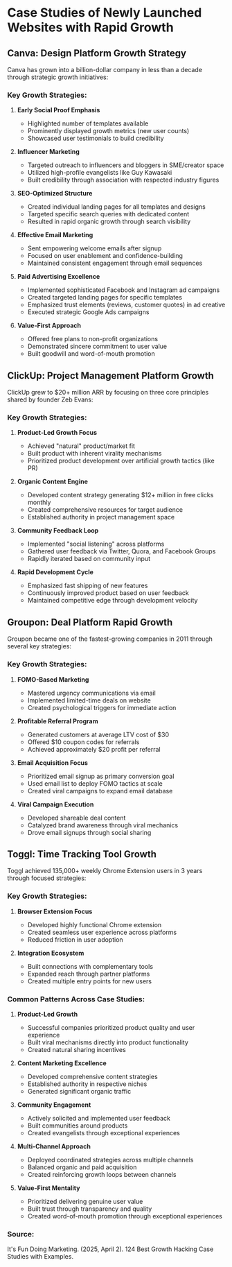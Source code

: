 # Case Studies of Newly Launched Websites with Rapid Growth

## Canva: Design Platform Growth Strategy

Canva has grown into a billion-dollar company in less than a decade through strategic growth initiatives:

### Key Growth Strategies:

1. **Early Social Proof Emphasis**

   - Highlighted number of templates available
   - Prominently displayed growth metrics (new user counts)
   - Showcased user testimonials to build credibility

2. **Influencer Marketing**

   - Targeted outreach to influencers and bloggers in SME/creator space
   - Utilized high-profile evangelists like Guy Kawasaki
   - Built credibility through association with respected industry figures

3. **SEO-Optimized Structure**

   - Created individual landing pages for all templates and designs
   - Targeted specific search queries with dedicated content
   - Resulted in rapid organic growth through search visibility

4. **Effective Email Marketing**

   - Sent empowering welcome emails after signup
   - Focused on user enablement and confidence-building
   - Maintained consistent engagement through email sequences

5. **Paid Advertising Excellence**

   - Implemented sophisticated Facebook and Instagram ad campaigns
   - Created targeted landing pages for specific templates
   - Emphasized trust elements (reviews, customer quotes) in ad creative
   - Executed strategic Google Ads campaigns

6. **Value-First Approach**
   - Offered free plans to non-profit organizations
   - Demonstrated sincere commitment to user value
   - Built goodwill and word-of-mouth promotion

## ClickUp: Project Management Platform Growth

ClickUp grew to $20+ million ARR by focusing on three core principles shared by founder Zeb Evans:

### Key Growth Strategies:

1. **Product-Led Growth Focus**

   - Achieved "natural" product/market fit
   - Built product with inherent virality mechanisms
   - Prioritized product development over artificial growth tactics (like PR)

2. **Organic Content Engine**

   - Developed content strategy generating $12+ million in free clicks monthly
   - Created comprehensive resources for target audience
   - Established authority in project management space

3. **Community Feedback Loop**

   - Implemented "social listening" across platforms
   - Gathered user feedback via Twitter, Quora, and Facebook Groups
   - Rapidly iterated based on community input

4. **Rapid Development Cycle**
   - Emphasized fast shipping of new features
   - Continuously improved product based on user feedback
   - Maintained competitive edge through development velocity

## Groupon: Deal Platform Rapid Growth

Groupon became one of the fastest-growing companies in 2011 through several key strategies:

### Key Growth Strategies:

1. **FOMO-Based Marketing**

   - Mastered urgency communications via email
   - Implemented limited-time deals on website
   - Created psychological triggers for immediate action

2. **Profitable Referral Program**

   - Generated customers at average LTV cost of $30
   - Offered $10 coupon codes for referrals
   - Achieved approximately $20 profit per referral

3. **Email Acquisition Focus**

   - Prioritized email signup as primary conversion goal
   - Used email list to deploy FOMO tactics at scale
   - Created viral campaigns to expand email database

4. **Viral Campaign Execution**
   - Developed shareable deal content
   - Catalyzed brand awareness through viral mechanics
   - Drove email signups through social sharing

## Toggl: Time Tracking Tool Growth

Toggl achieved 135,000+ weekly Chrome Extension users in 3 years through focused strategies:

### Key Growth Strategies:

1. **Browser Extension Focus**

   - Developed highly functional Chrome extension
   - Created seamless user experience across platforms
   - Reduced friction in user adoption

2. **Integration Ecosystem**
   - Built connections with complementary tools
   - Expanded reach through partner platforms
   - Created multiple entry points for new users

### Common Patterns Across Case Studies:

1. **Product-Led Growth**

   - Successful companies prioritized product quality and user experience
   - Built viral mechanisms directly into product functionality
   - Created natural sharing incentives

2. **Content Marketing Excellence**

   - Developed comprehensive content strategies
   - Established authority in respective niches
   - Generated significant organic traffic

3. **Community Engagement**

   - Actively solicited and implemented user feedback
   - Built communities around products
   - Created evangelists through exceptional experiences

4. **Multi-Channel Approach**

   - Deployed coordinated strategies across multiple channels
   - Balanced organic and paid acquisition
   - Created reinforcing growth loops between channels

5. **Value-First Mentality**
   - Prioritized delivering genuine user value
   - Built trust through transparency and quality
   - Created word-of-mouth promotion through exceptional experiences

### Source:

It's Fun Doing Marketing. (2025, April 2). 124 Best Growth Hacking Case Studies with Examples.
